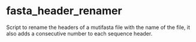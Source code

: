 # fasta_header_renamer
Script to rename the headers of a mutifasta file with the name of the file,  it also adds a consecutive number to each sequence header.
